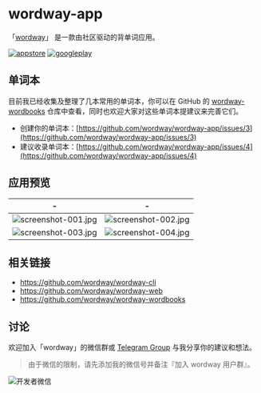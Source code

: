 # wordway-app

「[wordway](https://wordway.thecode.me/)」 是一款由社区驱动的背单词应用。

[![appstore][appstore-image]][appstore-url]
[![googleplay][googleplay-image]][googleplay-url]

[appstore-image]: https://wordway-storage.thecode.me/screenshots/download-badge-appstore.svg
[appstore-url]: https://apps.apple.com/cn/app/id1480946110
[googleplay-image]: https://wordway-storage.thecode.me/screenshots/download-badge-googleplay.svg
[googleplay-url]: https://play.google.com/store/apps/details?id=me.thecode.wordwayapp

## 单词本

目前我已经收集及整理了几本常用的单词本，你可以在 GitHub 的 [wordway-wordbooks](https://github.com/wordway/wordway-wordbooks) 仓库中查看，同时也欢迎大家对这些单词本提建议来完善它们。

- 创建你的单词本：[https://github.com/wordway/wordway-app/issues/3](https://github.com/wordway/wordway-app/issues/3)
- 建议收录单词本：[https://github.com/wordway/wordway-app/issues/4](https://github.com/wordway/wordway-app/issues/4)

## 应用预览

| - | - |
| :---: | :---: |
| ![screenshot-001.jpg](https://wordway-storage.thecode.me/screenshots/screenshot-001.jpg?imageView2/2/w/375/format/png) | ![screenshot-002.jpg](https://wordway-storage.thecode.me/screenshots/screenshot-002.jpg?imageView2/2/w/375/format/png) |
| ![screenshot-003.jpg](https://wordway-storage.thecode.me/screenshots/screenshot-002.jpg?imageView2/2/w/375/format/png) | ![screenshot-004.jpg](https://wordway-storage.thecode.me/screenshots/screenshot-004.jpg?imageView2/2/w/375/format/png) |

## 相关链接 

- https://github.com/wordway/wordway-cli
- https://github.com/wordway/wordway-web
- https://github.com/wordway/wordway-wordbooks

## 讨论

欢迎加入「wordway」的微信群或 [Telegram Group](https://t.me/wordway) 与我分享你的建议和想法。

> 由于微信的限制，请先添加我的微信号并备注『加入 wordway 用户群』。

![开发者微信](https://wordway-storage.thecode.me/screenshots/wechat_qrcode.png?imageView2/2/w/280/format/png)
